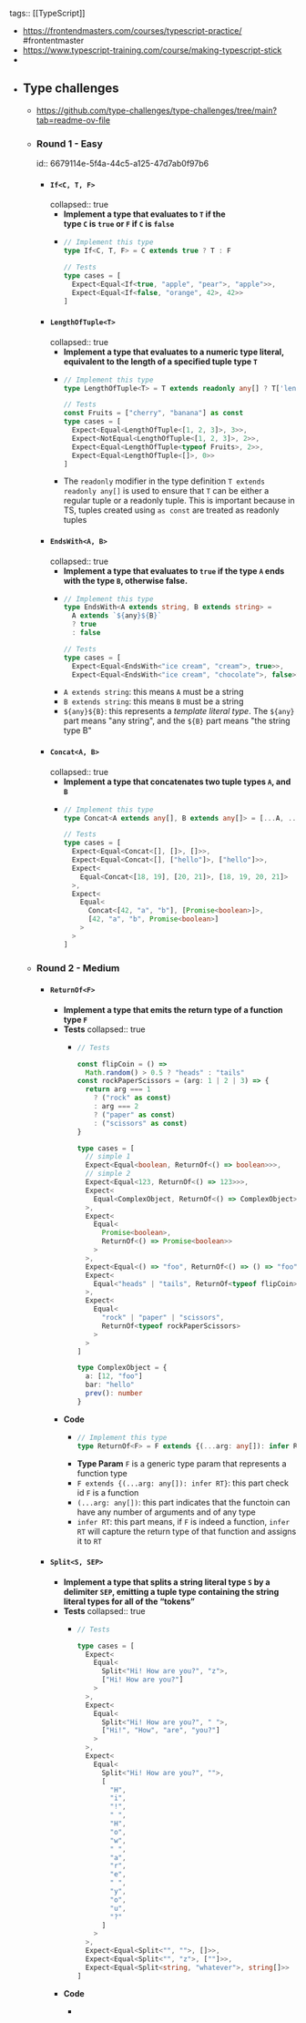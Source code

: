 tags:: [[TypeScript]]

- https://frontendmasters.com/courses/typescript-practice/ #frontentmaster
- https://www.typescript-training.com/course/making-typescript-stick
-
- ## Type challenges
	- https://github.com/type-challenges/type-challenges/tree/main?tab=readme-ov-file
	- ### Round 1 - Easy
	  id:: 6679114e-5f4a-44c5-a125-47d7ab0f97b6
		- #### `If<C, T, F>`
		  collapsed:: true
			- **Implement a type that evaluates to `T` if the type `C` is `true` or `F` if `C` is `false`**
			- ```ts
			  // Implement this type
			  type If<C, T, F> = C extends true ? T : F
			  
			  // Tests
			  type cases = [
			    Expect<Equal<If<true, "apple", "pear">, "apple">>,
			    Expect<Equal<If<false, "orange", 42>, 42>>
			  ]
			  ```
		- #### `LengthOfTuple<T>`
		  collapsed:: true
			- **Implement a type that evaluates to a numeric type literal, equivalent to the length of a specified tuple type `T`**
			- ```ts
			  // Implement this type
			  type LengthOfTuple<T> = T extends readonly any[] ? T['length'] : never;
			  
			  // Tests
			  const Fruits = ["cherry", "banana"] as const
			  type cases = [
			    Expect<Equal<LengthOfTuple<[1, 2, 3]>, 3>>,
			    Expect<NotEqual<LengthOfTuple<[1, 2, 3]>, 2>>,
			    Expect<Equal<LengthOfTuple<typeof Fruits>, 2>>,
			    Expect<Equal<LengthOfTuple<[]>, 0>>
			  ]
			  ```
			- The `readonly` modifier in the type definition `T extends readonly any[]` is used to ensure that `T` can be either a regular tuple or a readonly tuple. This is important because in TS, tuples created using `as const` are treated as readonly tuples
		- #### `EndsWith<A, B>`
		  collapsed:: true
			- **Implement a type that evaluates to `true` if the type `A` ends with the type `B`, otherwise false.**
			- ```ts
			  // Implement this type
			  type EndsWith<A extends string, B extends string> = 
			  	A extends `${any}${B}` 
			  	? true 
			  	: false
			  
			  // Tests
			  type cases = [
			    Expect<Equal<EndsWith<"ice cream", "cream">, true>>,
			    Expect<Equal<EndsWith<"ice cream", "chocolate">, false>>
			  ```
			- `A extends string`: this means `A` must be a string
			- `B extends string`: this means `B` must be a string
			- `${any}${B}`: this represents a *template literal type*. The `${any}` part means "any string", and the `${B}` part means "the string type B"
		- #### `Concat<A, B>`
		  collapsed:: true
			- **Implement a type that concatenates two tuple types `A`, and `B`**
			- ```ts
			  // Implement this type
			  type Concat<A extends any[], B extends any[]> = [...A, ...B]
			  
			  // Tests
			  type cases = [
			    Expect<Equal<Concat<[], []>, []>>,
			    Expect<Equal<Concat<[], ["hello"]>, ["hello"]>>,
			    Expect<
			      Equal<Concat<[18, 19], [20, 21]>, [18, 19, 20, 21]>
			    >,
			    Expect<
			      Equal<
			        Concat<[42, "a", "b"], [Promise<boolean>]>,
			        [42, "a", "b", Promise<boolean>]
			      >
			    >
			  ]
			  ```
	- ### Round 2 - Medium
		- #### `ReturnOf<F>`
			- **Implement a type that emits the return type of a function type `F`**
			- **Tests**
			  collapsed:: true
				- ```ts
				  // Tests
				  
				  const flipCoin = () =>
				    Math.random() > 0.5 ? "heads" : "tails"
				  const rockPaperScissors = (arg: 1 | 2 | 3) => {
				    return arg === 1
				      ? ("rock" as const)
				      : arg === 2
				      ? ("paper" as const)
				      : ("scissors" as const)
				  }
				  
				  type cases = [
				    // simple 1
				    Expect<Equal<boolean, ReturnOf<() => boolean>>>,
				    // simple 2
				    Expect<Equal<123, ReturnOf<() => 123>>>,
				    Expect<
				      Equal<ComplexObject, ReturnOf<() => ComplexObject>>
				    >,
				    Expect<
				      Equal<
				        Promise<boolean>,
				        ReturnOf<() => Promise<boolean>>
				      >
				    >,
				    Expect<Equal<() => "foo", ReturnOf<() => () => "foo">>>,
				    Expect<
				      Equal<"heads" | "tails", ReturnOf<typeof flipCoin>>
				    >,
				    Expect<
				      Equal<
				        "rock" | "paper" | "scissors",
				        ReturnOf<typeof rockPaperScissors>
				      >
				    >
				  ]
				  
				  type ComplexObject = {
				    a: [12, "foo"]
				    bar: "hello"
				    prev(): number
				  }
				  ```
			- **Code**
				- ```ts
				  // Implement this type
				  type ReturnOf<F> = F extends {(...arg: any[]): infer RT} ? RT : never
				  ```
				- **Type Param** `F` is a generic type param that represents a function type
				- `F extends {(...arg: any[]): infer RT}`: this part check id `F` is a function
				- `(...arg: any[])`: this part indicates that the functoin can have any number of arguments and of any type
				- `infer RT`: this part means, if `F` is indeed a function, `infer RT` will capture the return type of that function and assigns it to `RT`
		- #### `Split<S, SEP>`
			- **Implement a type that splits a string literal type `S` by a delimiter `SEP`, emitting
			  a tuple type containing the string literal types for all of the “tokens”**
			- **Tests**
			  collapsed:: true
				- ```ts
				  // Tests
				  
				  type cases = [
				    Expect<
				      Equal<
				        Split<"Hi! How are you?", "z">,
				        ["Hi! How are you?"]
				      >
				    >,
				    Expect<
				      Equal<
				        Split<"Hi! How are you?", " ">,
				        ["Hi!", "How", "are", "you?"]
				      >
				    >,
				    Expect<
				      Equal<
				        Split<"Hi! How are you?", "">,
				        [
				          "H",
				          "i",
				          "!",
				          " ",
				          "H",
				          "o",
				          "w",
				          " ",
				          "a",
				          "r",
				          "e",
				          " ",
				          "y",
				          "o",
				          "u",
				          "?"
				        ]
				      >
				    >,
				    Expect<Equal<Split<"", "">, []>>,
				    Expect<Equal<Split<"", "z">, [""]>>,
				    Expect<Equal<Split<string, "whatever">, string[]>>
				  ]
				  ```
			- **Code**
				- ```ts
				  ```